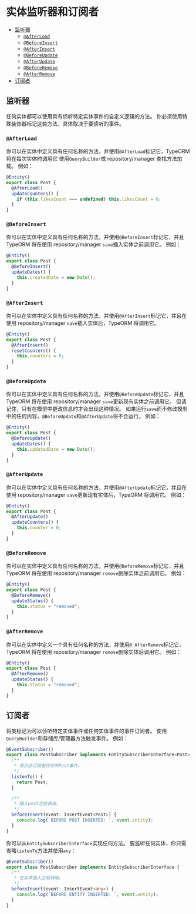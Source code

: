 # 实体监听器和订阅者
* [监听器](#监听器)
  * [`@AfterLoad`](#afterload)
  * [`@BeforeInsert`](#beforeinsert)
  * [`@AfterInsert`](#afterinsert)
  * [`@BeforeUpdate`](#beforeupdate)
  * [`@AfterUpdate`](#afterupdate)
  * [`@BeforeRemove`](#beforeremove)
  * [`@AfterRemove`](#afterremove)
* [订阅者](#订阅者)

## 监听器

任何实体都可以使用具有侦听特定实体事件的自定义逻辑的方法。
你必须使用特殊装饰器标记这些方法，具体取决于要侦听的事件。

### `@AfterLoad`

你可以在实体中定义具有任何名称的方法，并使用`@AfterLoad`标记它，TypeORM 将在每次实体时调用它
使用`QueryBuilder`或 repository/manager 查找方法加载。
例如：

```typescript
@Entity()
export class Post {
  @AfterLoad()
  updateCounters() {
    if (this.likesCount === undefined) this.likesCount = 0;
  }
}
```

### `@BeforeInsert`

你可以在实体中定义具有任何名称的方法，并使用`@BeforeInsert`标记它，并且 TypeORM 将在使用 repository/manager `save`插入实体之前调用它。
例如：

```typescript
@Entity()
export class Post {
  @BeforeInsert()
  updateDates() {
    this.createdDate = new Date();
  }
}
```

### `@AfterInsert`

你可以在实体中定义具有任何名称的方法，并使用`@AfterInsert`标记它，并且在使用 repository/manager `save`插入实体后，TypeORM 将调用它。

```typescript
@Entity()
export class Post {
  @AfterInsert()
  resetCounters() {
    this.counters = 0;
  }
}
```

### `@BeforeUpdate`

你可以在实体中定义具有任何名称的方法，并使用`@BeforeUpdate`标记它，并且 TypeORM 将在使用 repository/manager `save`更新现有实体之前调用它。 但请记住，只有在模型中更改信息时才会出现这种情况。 如果运行`save`而不修改模型中的任何内容，`@BeforeUpdate`和`@AfterUpdate`将不会运行。
例如：

```typescript
@Entity()
export class Post {
  @BeforeUpdate()
  updateDates() {
    this.updatedDate = new Date();
  }
}
```

### `@AfterUpdate`

你可以在实体中定义具有任何名称的方法，并使用`@AfterUpdate`标记它，并且在使用 repository/manager `save`更新现有实体后，TypeORM 将调用它。
例如：

```typescript
@Entity()
export class Post {
  @AfterUpdate()
  updateCounters() {
    this.counter = 0;
  }
}
```

### `@BeforeRemove`

你可以在实体中定义具有任何名称的方法，并使用`@BeforeRemove`标记它，并且 TypeORM 将在使用 repository/manager `remove`删除实体之前调用它。
例如：

```typescript
@Entity()
export class Post {
  @BeforeRemove()
  updateStatus() {
    this.status = "removed";
  }
}
```

### `@AfterRemove`

你可以在实体中定义一个具有任何名称的方法，并使用`@ AfterRemove`标记它，TypeORM 将在使用 repository/manager `remove`删除实体后调用它。
例如：

```typescript
@Entity()
export class Post {
  @AfterRemove()
  updateStatus() {
    this.status = "removed";
  }
}
```

## 订阅者

将类标记为可以侦听特定实体事件或任何实体事件的事件订阅者。
使用`QueryBuilder`和存储库/管理器方法触发事件。
例如：

```typescript
@EventSubscriber()
export class PostSubscriber implements EntitySubscriberInterface<Post> {
  /**
   * 表示此订阅者仅侦听Post事件。
   */
  listenTo() {
    return Post;
  }

  /**
   * 插入post之前调用。
   */
  beforeInsert(event: InsertEvent<Post>) {
    console.log(`BEFORE POST INSERTED: `, event.entity);
  }
}
```

你可以从`EntitySubscriberInterface`实现任何方法。
要监听任何实体，你只需省略`listenTo`方法并使用`any`：

```typescript
@EventSubscriber()
export class PostSubscriber implements EntitySubscriberInterface {
  /**
   * 在实体插入之前调用。
   */
  beforeInsert(event: InsertEvent<any>) {
    console.log(`BEFORE ENTITY INSERTED: `, event.entity);
  }
}
```
